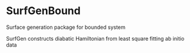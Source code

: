 # SurfGenBound
Surface generation package for bounded system

SurfGen constructs diabatic Hamiltonian from least square fitting ab initio data
